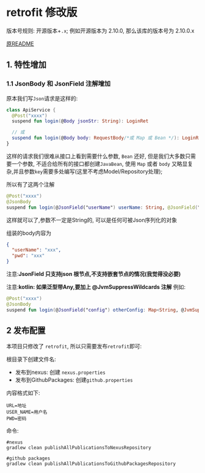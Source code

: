 # retrofit 修改版

版本号规则: 开源版本+`.x`; 例如开源版本为 2.10.0, 那么该库的版本号为 2.10.0.x

[原README](./原README.md)

## 1. 特性增加

### 1.1 JsonBody 和 JsonField 注解增加

原本我们写`Json`请求是这样的:

```kotlin
class ApiService {
  @Post("xxxx")
  suspend fun login(@Body jsonStr: String): LoginRet

  // 或
  suspend fun login(@Body body: RequestBody/*或 Map 或 Bean */): LoginRet
}
```

这样的请求我们很难从接口上看到需要什么参数, `Bean` 还好, 但是我们大多数只需要一个参数, 不适合给所有的接口都创建`JavaBean`, 使用 `Map` 或者 `body`
又略显复杂,并且参数`key`需要多处编写(这里不考虑Model/Repository处理);

所以有了这两个注解

```kotlin
@Post("xxxx")
@JsonBody
suspend fun login(@JsonField("userName") userName: String, @JsonField("pwd") pwd: String): LoginRet
```

这样就可以了,参数不一定是String的, 可以是任何可被Json序列化的对象

组装的body内容为

```json
{
  "userName": "xxx",
  "pwd": "xxx"
}
```

注意:**JsonField 只支持json 根节点,不支持嵌套节点的情况(我觉得没必要)**

注意:**kotlin: 如果泛型带Any,要加上 @JvmSuppressWildcards 注解** 例如:

```kotlin
@Post("xxxx")
@JsonBody
suspend fun login(@JsonField("config") otherConfig: Map<String, @JvmSuppressWildcards Any?>): LoginRet
```

## 2 发布配置

本项目只修改了 `retrofit`, 所以只需要发布`retrofit`即可:

根目录下创建文件名:

* 发布到nexus: 创建 `nexus.properties`
* 发布到GithubPackages: 创建`github.properties`

内容格式如下:

```
URL=地址
USER_NAME=用户名
PWD=密码
```

命令:

```
#nexus
gradlew clean publishAllPublicationsToNexusRepository

#github packages
gradlew clean publishAllPublicationsToGithubPackagesRepository
```


